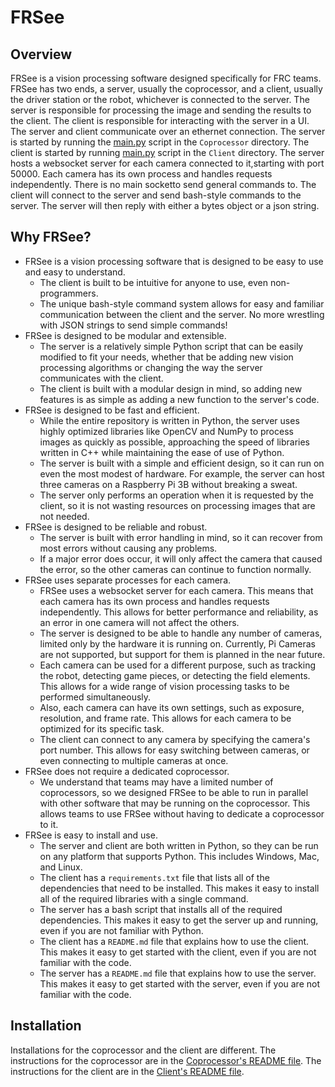 # FRSee
## Overview
FRSee is a vision processing software designed specifically for FRC teams. FRSee has two ends, a server, usually the 
coprocessor, and a client, usually the driver station or the robot, whichever is connected to the server. The server is 
responsible for processing the image and sending the results to the client. The client is responsible for interacting 
with the server in a UI. The server and client communicate over an ethernet connection. The server is started by 
running the [main.py](Coprocessor/main.py) script in the `Coprocessor` directory. The client is started by running [main.py](Client/main.py) script in the `Client` directory. The server hosts a 
websocket server for each camera connected to it,starting with port 50000. Each camera has its own process and 
handles requests independently. There is no main socketto send general commands to. The client will connect to the 
server and send bash-style commands to the server. The server will then reply with either a bytes object or a json 
string.

## Why FRSee?
* FRSee is a vision processing software that is designed to be easy to use and easy to understand.
  * The client is built to be intuitive for anyone to use, even non-programmers.
  * The unique bash-style command system allows for easy and familiar communication between the client and the server. No more wrestling with JSON strings to send simple commands!
* FRSee is designed to be modular and extensible.
  * The server is a relatively simple Python script that can be easily modified to fit your needs, whether that be adding new vision processing algorithms or changing the way the server communicates with the client.
  * The client is built with a modular design in mind, so adding new features is as simple as adding a new function to the server's code.
* FRSee is designed to be fast and efficient.
  * While the entire repository is written in Python, the server uses highly optimized libraries like OpenCV and NumPy to process images as quickly as possible, approaching the speed of libraries written in C++ while maintaining the ease of use of Python.
  * The server is built with a simple and efficient design, so it can run on even the most modest of hardware. For example, the server can host three cameras on a Raspberry Pi 3B without breaking a sweat.
  * The server only performs an operation when it is requested by the client, so it is not wasting resources on processing images that are not needed.
* FRSee is designed to be reliable and robust.
  * The server is built with error handling in mind, so it can recover from most errors without causing any problems. 
  * If a major error does occur, it will only affect the camera that caused the error, so the other cameras can continue to function normally.
* FRSee uses separate processes for each camera.
  * FRSee uses a websocket server for each camera. This means that each camera has its own process and handles requests independently. This allows for better performance and reliability, as an error in one camera will not affect the others.
  * The server is designed to be able to handle any number of cameras, limited only by the hardware it is running on. Currently, Pi Cameras are not supported, but support for them is planned in the near future.
  * Each camera can be used for a different purpose, such as tracking the robot, detecting game pieces, or detecting the field elements. This allows for a wide range of vision processing tasks to be performed simultaneously.
  * Also, each camera can have its own settings, such as exposure, resolution, and frame rate. This allows for each camera to be optimized for its specific task.
  * The client can connect to any camera by specifying the camera's port number. This allows for easy switching between cameras, or even connecting to multiple cameras at once.
* FRSee does not require a dedicated coprocessor.
  * We understand that teams may have a limited number of coprocessors, so we designed FRSee to be able to run in parallel with other software that may be running on the coprocessor. This allows teams to use FRSee without having to dedicate a coprocessor to it.
* FRSee is easy to install and use.
  * The server and client are both written in Python, so they can be run on any platform that supports Python. This includes Windows, Mac, and Linux.
  * The client has a `requirements.txt` file that lists all of the dependencies that need to be installed. This makes it easy to install all of the required libraries with a single command.
  * The server has a bash script that installs all of the required dependencies. This makes it easy to get the server up and running, even if you are not familiar with Python.
  * The client has a `README.md` file that explains how to use the client. This makes it easy to get started with the client, even if you are not familiar with the code.
  * The server has a `README.md` file that explains how to use the server. This makes it easy to get started with the server, even if you are not familiar with the code.

## Installation
Installations for the coprocessor and the client are different. The instructions for the coprocessor are in the
[Coprocessor's README file](Coprocessor/README.md). The instructions for the client are in the 
[Client's README file](Client/README.md).
